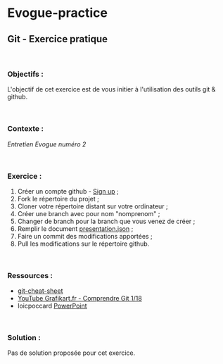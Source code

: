 # Evogue-practice
## Git - Exercice pratique

<br/>

### Objectifs :
L'objectif de cet exercice est de vous initier à l'utilisation des outils git & github.

<br/>

### Contexte :
<i>Entretien Evogue numéro 2</i>

<br/>

### Exercice :
1. Créer un compte github - [Sign up](https://github.com/signup?ref_cta=Sign+up&ref_loc=header+logged+out&ref_page=%2F&source=header-home) ;
2. Fork le répertoire du projet ;
3. Cloner votre répertoire distant sur votre ordinateur ;
4. Créer une branch avec pour nom "nomprenom" ;
5. Changer de branch pour la branch que vous venez de créer ;
6. Remplir le document [presentation.json](/presentation.json) ;
7. Faire un commit des modifications apportées ;
8. Pull les modifications sur le répertoire github.

<br/>

### Ressources :
* [git-cheat-sheet](https://www.git-tower.com/blog/git-cheat-sheet)
* [ YouTube Grafikart.fr - Comprendre Git 1/18](https://www.youtube.com/watch?v=rP3T0Ee6pLU)
* loicpoccard [PowerPoint](/evogue_git.pdf)

</br>

### Solution :
Pas de solution proposée pour cet exercice.